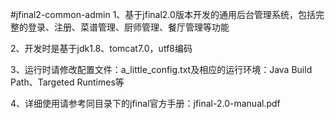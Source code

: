 #jfinal2-common-admin
1、基于jfinal2.0版本开发的通用后台管理系统，包括完整的登录、注册、菜谱管理、厨师管理、餐厅管理等功能

2、开发时是基于jdk1.8、tomcat7.0，utf8编码

3、运行时请修改配置文件：a_little_config.txt及相应的运行环境：Java Build Path、Targeted Runtimes等

4、详细使用请参考同目录下的jfinal官方手册：jfinal-2.0-manual.pdf